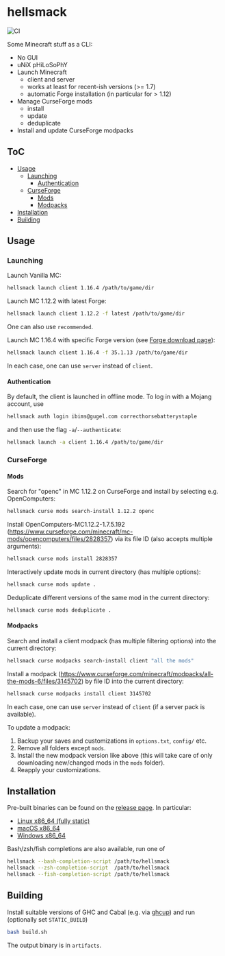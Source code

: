 # hellsmack

![CI](https://github.com/amesgen/hellsmack/workflows/CI/badge.svg)

Some Minecraft stuff as a CLI:

 - No GUI
 - uNiX pHiLoSoPhY
 - Launch Minecraft
    - client and server
    - works at least for recent-ish versions (>= 1.7)
    - automatic Forge installation (in particular for > 1.12)
 - Manage CurseForge mods
    - install
    - update
    - deduplicate
 - Install and update CurseForge modpacks

## ToC

 * [Usage](#usage)
    * [Launching](#launching)
       * [Authentication](#authentication)
    * [CurseForge](#curseforge)
       * [Mods](#mods)
       * [Modpacks](#modpacks)
 * [Installation](#installation)
 * [Building](#building)

## Usage

### Launching

Launch Vanilla MC:
```bash
hellsmack launch client 1.16.4 /path/to/game/dir
```

Launch MC 1.12.2 with latest Forge:
```bash
hellsmack launch client 1.12.2 -f latest /path/to/game/dir
```
One can also use `recommended`.

Launch MC 1.16.4 with specific Forge version (see [Forge download page](https://files.minecraftforge.net/)):
```bash
hellsmack launch client 1.16.4 -f 35.1.13 /path/to/game/dir
```

In each case, one can use `server` instead of `client`.

#### Authentication

By default, the client is launched in offline mode. To log in with a Mojang account, use
```bash
hellsmack auth login ibims@gugel.com correcthorsebatterystaple
```
and then use the flag `-a`/`--authenticate`:
```bash
hellsmack launch -a client 1.16.4 /path/to/game/dir
```

### CurseForge

#### Mods

Search for "openc" in MC 1.12.2 on CurseForge and install by selecting e.g. OpenComputers:
```bash
hellsmack curse mods search-install 1.12.2 openc
```

Install OpenComputers-MC1.12.2-1.7.5.192 (https://www.curseforge.com/minecraft/mc-mods/opencomputers/files/2828357) via its file ID (also accepts multiple arguments):
```bash
hellsmack curse mods install 2828357
```

Interactively update mods in current directory (has multiple options):
```bash
hellsmack curse mods update .
```

Deduplicate different versions of the same mod in the current directory:
```bash
hellsmack curse mods deduplicate .
```

#### Modpacks

Search and install a client modpack (has multiple filtering options) into the current directory:
```bash
hellsmack curse modpacks search-install client "all the mods"
```

Install a modpack (https://www.curseforge.com/minecraft/modpacks/all-the-mods-6/files/3145702) by file ID into the current directory:
```bash
hellsmack curse modpacks install client 3145702
```

In each case, one can use `server` instead of `client` (if a server pack is available).

To update a modpack:

 1. Backup your saves and customizations in `options.txt`, `config/` etc.
 2. Remove all folders except `mods`.
 3. Install the new modpack version like above (this will take care of only downloading new/changed mods in the `mods` folder).
 4. Reapply your customizations.

## Installation

Pre-built binaries can be found on the [release page](https://github.com/amesgen/hellsmack/releases). In particular:

 - [Linux x86_64 (fully static)](https://github.com/amesgen/hellsmack/releases/latest/download/hellsmack-Linux)
 - [macOS x86_64](https://github.com/amesgen/hellsmack/releases/latest/download/hellsmack-macOS)
 - [Windows x86_64](https://github.com/amesgen/hellsmack/releases/latest/download/hellsmack-Windows)

Bash/zsh/fish completions are also available, run one of
```bash
hellsmack --bash-completion-script /path/to/hellsmack
hellsmack --zsh-completion-script  /path/to/hellsmack
hellsmack --fish-completion-script /path/to/hellsmack
```

## Building

Install suitable versions of GHC and Cabal (e.g. via [ghcup](https://gitlab.haskell.org/haskell/ghcup-hs/)) and run (optionally set `STATIC_BUILD`)
```bash
bash build.sh
```
The output binary is in `artifacts`.

